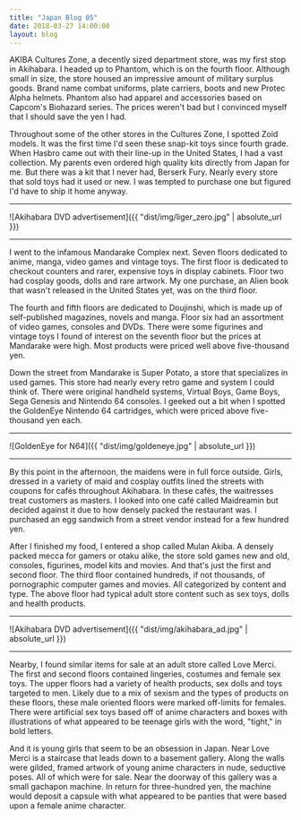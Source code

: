 ```yaml
---
title: "Japan Blog 05"
date: 2018-03-27 14:00:00
layout: blog
---
```


AKIBA Cultures Zone, a decently sized department store, was my first stop in Akihabara. I headed up to Phantom, which is on the fourth floor. Although small in size, the store housed an impressive amount of military surplus goods. Brand name combat uniforms, plate carriers, boots and new Protec Alpha helmets. Phantom also had apparel and accessories based on Capcom's Biohazard series. The prices weren't bad but I convinced myself that I should save the yen I had.

Throughout some of the other stores in the Cultures Zone, I spotted Zoid models. It was the first time I'd seen these snap-kit toys since fourth grade. When Hasbro came out with their line-up in the United States, I had a vast collection. My parents even ordered high quality kits directly from Japan for me. But there was a kit that I never had, Berserk Fury. Nearly every store that sold toys had it used or new. I was tempted to purchase one but figured I'd have to ship it home anyway.

---

![Akihabara DVD advertisement]({{ "dist/img/liger_zero.jpg" | absolute_url }})

---

I went to the infamous Mandarake Complex next. Seven floors dedicated to anime, manga, video games and vintage toys. The first floor is dedicated to checkout counters and rarer, expensive toys in display cabinets. Floor two had cosplay goods, dolls and rare artwork. My one purchase, an Alien book that wasn't released in the United States yet, was on the third floor.

The fourth and fifth floors are dedicated to Doujinshi, which is made up of self-published magazines, novels and manga. Floor six had an assortment of video games, consoles and DVDs. There were some figurines and vintage toys I found of interest on the seventh floor but the prices at Mandarake were high. Most products were priced well above five-thousand yen.

Down the street from Mandarake is Super Potato, a store that specializes in used games. This store had nearly every retro game and system I could think of. There were original handheld systems, Virtual Boys, Game Boys, Sega Genesis and Nintendo 64 consoles. I geeked out a bit when I spotted the GoldenEye Nintendo 64 cartridges, which were priced above five-thousand yen each.

---

![GoldenEye for N64]({{ "dist/img/goldeneye.jpg" | absolute_url }})

---

By this point in the afternoon, the maidens were in full force outside. Girls, dressed in a variety of maid and cosplay outfits lined the streets with coupons for cafés throughout Akihabara. In these cafés, the waitresses treat customers as masters. I looked into one café called Maidreamin but decided against it due to how densely packed the restaurant was. I purchased an egg sandwich from a street vendor instead for a few hundred yen.

After I finished my food, I entered a shop called Mulan Akiba. A densely packed mecca for gamers or otaku alike, the store sold games new and old, consoles, figurines, model kits and movies. And that's just the first and second floor. The third floor contained hundreds, if not thousands, of pornographic computer games and movies. All categorized by content and type. The above floor had typical adult store content such as sex toys, dolls and health products.

---

![Akihabara DVD advertisement]({{ "dist/img/akihabara_ad.jpg" | absolute_url }})

---

Nearby, I found similar items for sale at an adult store called Love Merci. The first and second floors contained lingeries, costumes and female sex toys. The upper floors had a variety of health products, sex dolls and toys targeted to men. Likely due to a mix of sexism and the types of products on these floors, these male oriented floors were marked off-limits for females. There were artificial sex toys based off of anime characters and boxes with illustrations of what appeared to be teenage girls with the word, "tight," in bold letters.

And it is young girls that seem to be an obsession in Japan. Near Love Merci is a staircase that leads down to a basement gallery. Along the walls were gilded, framed artwork of young anime characters in nude, seductive poses. All of which were for sale. Near the doorway of this gallery was a small gachapon machine. In return for three-hundred yen, the machine would deposit a capsule with what appeared to be panties that were based upon a female anime character.
